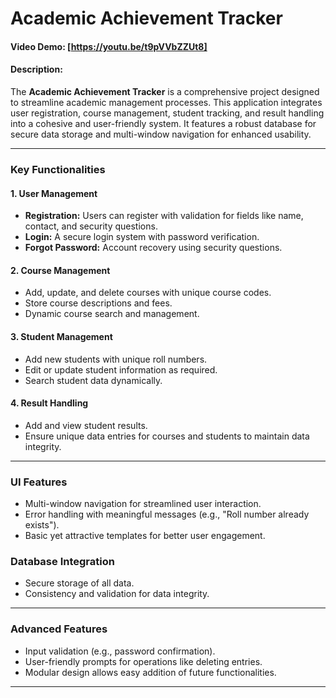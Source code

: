 # Academic Achievement Tracker  
#### Video Demo: [https://youtu.be/t9pVVbZZUt8]  
#### Description:

The **Academic Achievement Tracker** is a comprehensive project designed to streamline academic management processes. This application integrates user registration, course management, student tracking, and result handling into a cohesive and user-friendly system. It features a robust database for secure data storage and multi-window navigation for enhanced usability.  

---

### **Key Functionalities**  

#### **1. User Management**  
- **Registration:** Users can register with validation for fields like name, contact, and security questions.  
- **Login:** A secure login system with password verification.  
- **Forgot Password:** Account recovery using security questions.  

#### **2. Course Management**  
- Add, update, and delete courses with unique course codes.  
- Store course descriptions and fees.  
- Dynamic course search and management.  

#### **3. Student Management**  
- Add new students with unique roll numbers.  
- Edit or update student information as required.  
- Search student data dynamically.  

#### **4. Result Handling**  
- Add and view student results.  
- Ensure unique data entries for courses and students to maintain data integrity.  

---

### **UI Features**  
- Multi-window navigation for streamlined user interaction.  
- Error handling with meaningful messages (e.g., "Roll number already exists").  
- Basic yet attractive templates for better user engagement.  

### **Database Integration**  
- Secure storage of all data.  
- Consistency and validation for data integrity.  

---

### **Advanced Features**  
- Input validation (e.g., password confirmation).  
- User-friendly prompts for operations like deleting entries.  
- Modular design allows easy addition of future functionalities.  

---